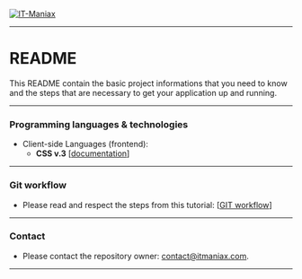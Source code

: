 [![IT-Maniax](http://itmaniax.com/assets/img/itm-logo.png "IT-Maniax")](http://itmaniax.com/ "Visit our website IT-Maniax")

***

# README #

This README contain the basic project informations that you need to know and the steps that are necessary to get your application up and running.

***

### Programming languages & technologies ###
+ Client-side Languages (frontend):
    + **CSS v.3** [[documentation](https://www.w3schools.com/css/default.asp "CSS Documentation")]

***

### Git workflow ###

+ Please read and respect the steps from this tutorial: [[GIT workflow](https://docs.google.com/document/d/1jGZec9NLEwojVST8ymmodbIdcT45rZ4-AeD6MhRrqZA "IT-Maniax GIT workflow")]

***

### Contact ###

+ Please contact the repository owner: contact@itmaniax.com.


***